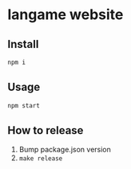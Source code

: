 # langame website

## Install

```bash
npm i
```

## Usage

```bash
npm start
```

## How to release

1. Bump package.json version
2. `make release`
